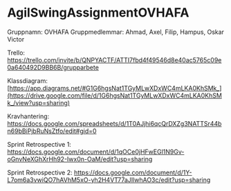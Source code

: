 # AgilSwingAssignmentOVHAFA

Gruppnamn: OVHAFA
Gruppmedlemmar: Ahmad, Axel, Filip, Hampus, Oskar Victor

Trello:
https://trello.com/invite/b/QNPYACTF/ATTI7fbd4f49546d8e40ac5765c09e0a640492D9BB6B/grupparbete

Klassdiagram:
[https://app.diagrams.net/#G1G6hgsNat1TGyMLwXDxWC4mLKA0KhSMk_](https://drive.google.com/file/d/1G6hgsNat1TGyMLwXDxWC4mLKA0KhSMk_/view?usp=sharing)

Kravhantering:
https://docs.google.com/spreadsheets/d/1T0AJjhi6qcQrDXZg3NATTSr44bn69bBiPjbRuNsZtfo/edit#gid=0

Sprint Retrospective 1:
https://docs.google.com/document/d/1qOCe0jHFwEGl1N9Gv-oGnvNeXGhXrHh92-Iwx0n-OaM/edit?usp=sharing

Sprint Retrospective 2:
https://docs.google.com/document/d/1Y-L7om6a3vwiQO7hAVhM5xO-yh2H4VT77aJIlwhAO3c/edit?usp=sharing
